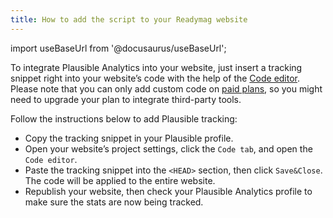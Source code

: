 ```yaml
---
title: How to add the script to your Readymag website
---
```


import useBaseUrl from '@docusaurus/useBaseUrl';

To integrate Plausible Analytics into your website, just insert a tracking snippet right into your website’s code with the help of the [Code editor](https://help.readymag.com/hc/en-us/articles/360020844171-Adding-custom-code). Please note that you can only add custom code on [paid plans](https://readymag.com/pricing), so you might need to upgrade your plan to integrate third-party tools.

Follow the instructions below to add Plausible tracking:

* Copy the tracking snippet in your Plausible profile.
* Open your website’s project settings, click the `Code tab`, and open the `Code editor`.
* Paste the tracking snippet into the `<HEAD>` section, then click `Save&Close`. The code will be applied to the entire website.
* Republish your website, then check your Plausible Analytics profile to make sure the stats are now being tracked.
